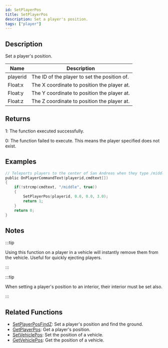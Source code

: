 ```yaml
---
id: SetPlayerPos
title: SetPlayerPos
description: Set a player's position.
tags: ["player"]
---
```


## Description

Set a player's position.

| Name     | Description                                  |
| -------- | -------------------------------------------- |
| playerid | The ID of the player to set the position of. |
| Float:x  | The X coordinate to position the player at.  |
| Float:y  | The Y coordinate to position the player at.  |
| Float:z  | The Z coordinate to position the player at.  |

## Returns

1: The function executed successfully.

0: The function failed to execute. This means the player specified does not exist.

## Examples

```c
// Teleports players to the center of San Andreas when they type /middle
public OnPlayerCommandText(playerid,cmdtext[])
{
    if(!strcmp(cmdtext, "/middle", true))
    {
        SetPlayerPos(playerid, 0.0, 0.0, 3.0);
        return 1;
    }
    return 0;
}
```

## Notes

:::tip

Using this function on a player in a vehicle will instantly remove them from the vehicle. Useful for quickly ejecting players.

:::

:::tip

When setting a player's position to an interior, their interior must be set also.

:::

## Related Functions

- [SetPlayerPosFindZ](functions/SetPlayerPosFindZ.md): Set a player's position and find the ground.
- [GetPlayerPos](functions/GetPlayerPos.md): Get a player's position.
- [SetVehiclePos](functions/SetVehiclePos.md): Set the position of a vehicle.
- [GetVehiclePos](functions/GetVehiclePos.md): Get the position of a vehicle.
